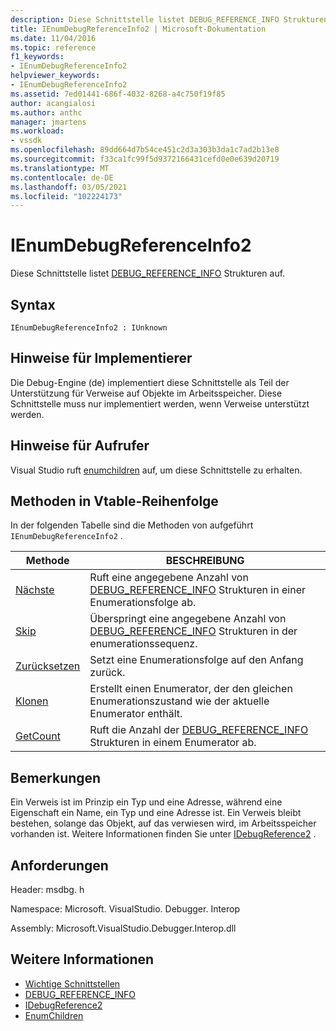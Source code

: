 ```yaml
---
description: Diese Schnittstelle listet DEBUG_REFERENCE_INFO Strukturen auf.
title: IEnumDebugReferenceInfo2 | Microsoft-Dokumentation
ms.date: 11/04/2016
ms.topic: reference
f1_keywords:
- IEnumDebugReferenceInfo2
helpviewer_keywords:
- IEnumDebugReferenceInfo2
ms.assetid: 7ed01441-686f-4032-8268-a4c750f19f85
author: acangialosi
ms.author: anthc
manager: jmartens
ms.workload:
- vssdk
ms.openlocfilehash: 89dd664d7b54ce451c2d3a303b3da1c7ad2b13e8
ms.sourcegitcommit: f33ca1fc99f5d9372166431cefd0e0e639d20719
ms.translationtype: MT
ms.contentlocale: de-DE
ms.lasthandoff: 03/05/2021
ms.locfileid: "102224173"
---
```

# <a name="ienumdebugreferenceinfo2"></a>IEnumDebugReferenceInfo2
Diese Schnittstelle listet [DEBUG_REFERENCE_INFO](../../../extensibility/debugger/reference/debug-reference-info.md) Strukturen auf.

## <a name="syntax"></a>Syntax

```
IEnumDebugReferenceInfo2 : IUnknown
```

## <a name="notes-for-implementers"></a>Hinweise für Implementierer
 Die Debug-Engine (de) implementiert diese Schnittstelle als Teil der Unterstützung für Verweise auf Objekte im Arbeitsspeicher. Diese Schnittstelle muss nur implementiert werden, wenn Verweise unterstützt werden.

## <a name="notes-for-callers"></a>Hinweise für Aufrufer
 Visual Studio ruft [enumchildren](../../../extensibility/debugger/reference/idebugreference2-enumchildren.md) auf, um diese Schnittstelle zu erhalten.

## <a name="methods-in-vtable-order"></a>Methoden in Vtable-Reihenfolge
 In der folgenden Tabelle sind die Methoden von aufgeführt `IEnumDebugReferenceInfo2` .

|Methode|BESCHREIBUNG|
|------------|-----------------|
|[Nächste](../../../extensibility/debugger/reference/ienumdebugreferenceinfo2-next.md)|Ruft eine angegebene Anzahl von [DEBUG_REFERENCE_INFO](../../../extensibility/debugger/reference/debug-reference-info.md) Strukturen in einer Enumerationsfolge ab.|
|[Skip](../../../extensibility/debugger/reference/ienumdebugreferenceinfo2-skip.md)|Überspringt eine angegebene Anzahl von [DEBUG_REFERENCE_INFO](../../../extensibility/debugger/reference/debug-reference-info.md) Strukturen in der enumerationssequenz.|
|[Zurücksetzen](../../../extensibility/debugger/reference/ienumdebugreferenceinfo2-reset.md)|Setzt eine Enumerationsfolge auf den Anfang zurück.|
|[Klonen](../../../extensibility/debugger/reference/ienumdebugreferenceinfo2-clone.md)|Erstellt einen Enumerator, der den gleichen Enumerationszustand wie der aktuelle Enumerator enthält.|
|[GetCount](../../../extensibility/debugger/reference/ienumdebugreferenceinfo2-getcount.md)|Ruft die Anzahl der [DEBUG_REFERENCE_INFO](../../../extensibility/debugger/reference/debug-reference-info.md) Strukturen in einem Enumerator ab.|

## <a name="remarks"></a>Bemerkungen
 Ein Verweis ist im Prinzip ein Typ und eine Adresse, während eine Eigenschaft ein Name, ein Typ und eine Adresse ist. Ein Verweis bleibt bestehen, solange das Objekt, auf das verwiesen wird, im Arbeitsspeicher vorhanden ist. Weitere Informationen finden Sie unter [IDebugReference2](../../../extensibility/debugger/reference/idebugreference2.md) .

## <a name="requirements"></a>Anforderungen
 Header: msdbg. h

 Namespace: Microsoft. VisualStudio. Debugger. Interop

 Assembly: Microsoft.VisualStudio.Debugger.Interop.dll

## <a name="see-also"></a>Weitere Informationen
- [Wichtige Schnittstellen](../../../extensibility/debugger/reference/core-interfaces.md)
- [DEBUG_REFERENCE_INFO](../../../extensibility/debugger/reference/debug-reference-info.md)
- [IDebugReference2](../../../extensibility/debugger/reference/idebugreference2.md)
- [EnumChildren](../../../extensibility/debugger/reference/idebugreference2-enumchildren.md)

